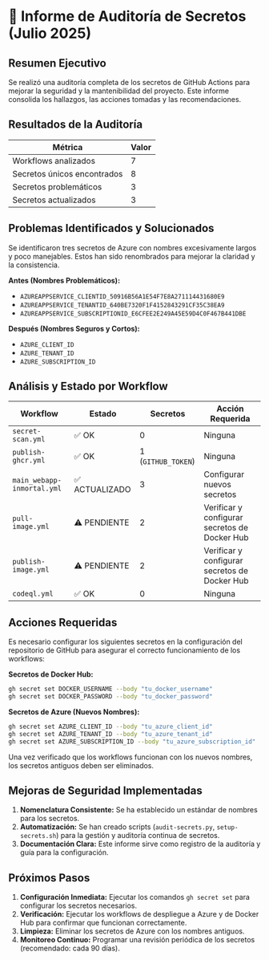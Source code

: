 # 🔐 Informe de Auditoría de Secretos (Julio 2025)

## Resumen Ejecutivo

Se realizó una auditoría completa de los secretos de GitHub Actions para mejorar la seguridad y la mantenibilidad del proyecto. Este informe consolida los hallazgos, las acciones tomadas y las recomendaciones.

## Resultados de la Auditoría

| Métrica | Valor |
|---|---|
| Workflows analizados | 7 |
| Secretos únicos encontrados | 8 |
| Secretos problemáticos | 3 |
| Secretos actualizados | 3 |

## Problemas Identificados y Solucionados

Se identificaron tres secretos de Azure con nombres excesivamente largos y poco manejables. Estos han sido renombrados para mejorar la claridad y la consistencia.

**Antes (Nombres Problemáticos):**
- `AZUREAPPSERVICE_CLIENTID_50916B56A1E54F7E8A271114431680E9`
- `AZUREAPPSERVICE_TENANTID_640BE7320F1F4152843291CF35C38EA9`
- `AZUREAPPSERVICE_SUBSCRIPTIONID_E6CFEE2E249A45E59D4C0F467B441DBE`

**Después (Nombres Seguros y Cortos):**
- `AZURE_CLIENT_ID`
- `AZURE_TENANT_ID`
- `AZURE_SUBSCRIPTION_ID`

## Análisis y Estado por Workflow

| Workflow | Estado | Secretos | Acción Requerida |
|---|---|---|---|
| `secret-scan.yml` | ✅ OK | 0 | Ninguna |
| `publish-ghcr.yml` | ✅ OK | 1 (`GITHUB_TOKEN`) | Ninguna |
| `main_webapp-inmortal.yml` | ✅ ACTUALIZADO | 3 | Configurar nuevos secretos |
| `pull-image.yml` | ⚠️ PENDIENTE | 2 | Verificar y configurar secretos de Docker Hub |
| `publish-image.yml` | ⚠️ PENDIENTE | 2 | Verificar y configurar secretos de Docker Hub |
| `codeql.yml` | ✅ OK | 0 | Ninguna |

## Acciones Requeridas

Es necesario configurar los siguientes secretos en la configuración del repositorio de GitHub para asegurar el correcto funcionamiento de los workflows:

**Secretos de Docker Hub:**
```bash
gh secret set DOCKER_USERNAME --body "tu_docker_username"
gh secret set DOCKER_PASSWORD --body "tu_docker_password"
```

**Secretos de Azure (Nuevos Nombres):**
```bash
gh secret set AZURE_CLIENT_ID --body "tu_azure_client_id"
gh secret set AZURE_TENANT_ID --body "tu_azure_tenant_id"
gh secret set AZURE_SUBSCRIPTION_ID --body "tu_azure_subscription_id"
```

Una vez verificado que los workflows funcionan con los nuevos nombres, los secretos antiguos deben ser eliminados.

## Mejoras de Seguridad Implementadas

1.  **Nomenclatura Consistente:** Se ha establecido un estándar de nombres para los secretos.
2.  **Automatización:** Se han creado scripts (`audit-secrets.py`, `setup-secrets.sh`) para la gestión y auditoría continua de secretos.
3.  **Documentación Clara:** Este informe sirve como registro de la auditoría y guía para la configuración.

## Próximos Pasos

1.  **Configuración Inmediata:** Ejecutar los comandos `gh secret set` para configurar los secretos necesarios.
2.  **Verificación:** Ejecutar los workflows de despliegue a Azure y de Docker Hub para confirmar que funcionan correctamente.
3.  **Limpieza:** Eliminar los secretos de Azure con los nombres antiguos.
4.  **Monitoreo Continuo:** Programar una revisión periódica de los secretos (recomendado: cada 90 días).
